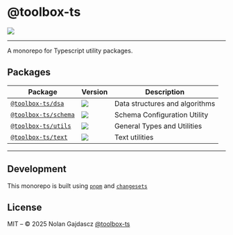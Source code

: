 # @toolbox-ts

![](https://img.shields.io/badge/coverage-100%25-brightgreen)

---

A monorepo for Typescript utility packages.

## Packages

| Package                                   | Version                                                                                                         | Description                    |
| ----------------------------------------- | --------------------------------------------------------------------------------------------------------------- | ------------------------------ |
| [`@toolbox-ts/dsa`](./packages/dsa)       | [![](https://img.shields.io/npm/v/@toolbox-ts/dsa?label=)](https://www.npmjs.com/package/@toolbox-ts/dsa)       | Data structures and algorithms |
| [`@toolbox-ts/schema`](./packages/schema) | [![](https://img.shields.io/npm/v/@toolbox-ts/schema?label=)](https://www.npmjs.com/package/@toolbox-ts/schema) | Schema Configuration Utility   |
| [`@toolbox-ts/utils`](./packages/utils)   | [![](https://img.shields.io/npm/v/@toolbox-ts/utils?label=)](https://www.npmjs.com/package/@toolbox-ts/utils)   | General Types and Utilities    |
| [`@toolbox-ts/text`](./packages/text)     | [![](https://img.shields.io/npm/v/@toolbox-ts/text?label=)](https://www.npmjs.com/package/@toolbox-ts/text)     | Text utilities                 |

---

## Development

This monorepo is built using [`pnpm`](https://pnpm.io) and
[`changesets`](https://github.com/changesets/changesets)

## License

MIT – © 2025 Nolan Gajdascz [@toolbox-ts](https://www.npmjs.com/org/toolbox-ts)
